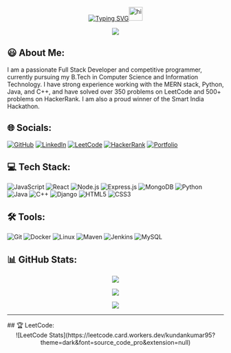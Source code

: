 <div align="center">
  
  [![Typing SVG](https://readme-typing-svg.demolab.com?font=Fira+Code&weight=500&size=25&pause=1000&center=true&vCenter=true&width=330&height=30&lines=Hi+I'm+Kundan+Kumar)](https://git.io/typing-svg)<img src="https://user-images.githubusercontent.com/1303154/88677602-1635ba80-d120-11ea-84d8-d263ba5fc3c0.gif" width="32px" alt="hi">
  
  <img src="https://media3.giphy.com/media/L1R1tvI9svkIWwpVYr/giphy.gif?cid=790b7611b520fede0a06c3d727d1e81d5fb52cb1acce9432&rid=giphy.gif&ct=g">
</div>
  
## :smiley: About Me:
<p> I am a passionate Full Stack Developer and competitive programmer, currently pursuing my B.Tech in Computer Science and Information Technology. I have strong experience working with the MERN stack, Python, Java, and C++, and have solved over 350 problems on LeetCode and 500+ problems on HackerRank. I am also a proud winner of the Smart India Hackathon.
</p>

## 🌐 Socials:
[![GitHub](https://img.shields.io/badge/GitHub-%2312100E.svg?logo=github&logoColor=white)](https://github.com/kundankumar95) 
[![LinkedIn](https://img.shields.io/badge/LinkedIn-%230077B5.svg?logo=linkedin&logoColor=white)](https://www.linkedin.com/in/kundan-kumar-a5512624a/) 
[![LeetCode](https://img.shields.io/badge/LeetCode-%23000000.svg?logo=leetCode&logoColor=white)](https://leetcode.com/u/kundankumar95/) 
[![HackerRank](https://img.shields.io/badge/HackerRank-%232EC866.svg?logo=HackerRank&logoColor=white)](https://www.hackerrank.com/profile/kundanburnwal321)
[![Portfolio](https://img.shields.io/badge/Portfolio-%23111111.svg?logo=netlify&logoColor=white)](https://kundanburnwal.netlify.app/)
<br>

## 💻 Tech Stack:
![JavaScript](https://img.shields.io/badge/javascript-%23323330.svg?style=flat-square&logo=javascript&logoColor=%23F7DF1E) ![React](https://img.shields.io/badge/react-%2320232a.svg?style=flat-square&logo=react&logoColor=%2361DAFB) ![Node.js](https://img.shields.io/badge/node.js-%2343853D.svg?style=flat-square&logo=node.js&logoColor=white) ![Express.js](https://img.shields.io/badge/express.js-%23404d59.svg?style=flat-square&logo=express&logoColor=%2361DAFB) ![MongoDB](https://img.shields.io/badge/mongodb-%234ea94b.svg?style=flat-square&logo=mongodb&logoColor=white) ![Python](https://img.shields.io/badge/python-3670A0?style=flat-square&logo=python&logoColor=ffdd54) ![Java](https://img.shields.io/badge/java-%23ED8B00.svg?style=flat-square&logo=java&logoColor=white) ![C++](https://img.shields.io/badge/c++-%2300599C.svg?style=flat-square&logo=c%2B%2B&logoColor=white) ![Django](https://img.shields.io/badge/django-%23092E20.svg?style=flat-square&logo=django&logoColor=white) ![HTML5](https://img.shields.io/badge/html5-%23E34F26.svg?style=flat-square&logo=html5&logoColor=white) ![CSS3](https://img.shields.io/badge/css3-%231572B6.svg?style=flat-square&logo=css3&logoColor=white)

## 🛠️ Tools:
![Git](https://img.shields.io/badge/git-%23F05033.svg?style=flat-square&logo=git&logoColor=white) ![Docker](https://img.shields.io/badge/docker-%230db7ed.svg?style=flat-square&logo=docker&logoColor=white) ![Linux](https://img.shields.io/badge/linux-%23FCC624.svg?style=flat-square&logo=linux&logoColor=black) ![Maven](https://img.shields.io/badge/maven-%23C71A36.svg?style=flat-square&logo=apache-maven&logoColor=white) ![Jenkins](https://img.shields.io/badge/jenkins-%232C5263.svg?style=flat-square&logo=jenkins&logoColor=white) ![MySQL](https://img.shields.io/badge/mysql-%2300f.svg?style=flat-square&logo=mysql&logoColor=white)


## 📊 GitHub Stats:
<div align="center">
  
  ![](https://github-readme-stats.vercel.app/api?username=kundankumar95&count_private=true&show_icons=true&theme=github_dark&hide_title=true&count_private=true&custom_title=GitHub%20Statistics&include_all_commits=true&count_private=true&hide_border=false&border_radius=30.0&border_color=2f353b)<br/>
  
  ![](https://github-readme-streak-stats.herokuapp.com/?user=kundankumar95&theme=highcontrast&hide_border=true&stroke=FFFFFF&border=FF0000&ring=FF0000&fire=FF0000&currStreakNum=FFFFFF&sideNums=FFFFFF&currStreakLabel=FF0000&sideLabels=FF0000&dates=BBBBBB&background=FFFFFF00&border_radius=100.0)<br/>
  
  ![](https://github-readme-stats.vercel.app/api/top-langs/?username=kundankumar95&theme=github_dark&langs_count=10&hide_border=false&border_radius=30.0&&hide_title=truetitle_color=bb5b14&&border_color=2f353b&show_icons=true&layout=compact)
</div>
<hr/>
## 🏆 LeetCode:
<div align="center">
![LeetCode Stats](https://leetcode.card.workers.dev/kundankumar95?theme=dark&font=source_code_pro&extension=null)
</div>

